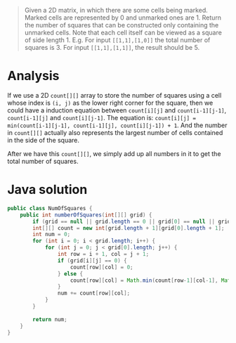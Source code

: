 > Given a 2D matrix, in which there are some cells being marked. Marked cells are represented by 0 and unmarked ones are 1. Return the number of squares that can be constructed only containing the unmarked cells. Note that each cell itself can be viewed as a square of side length 1. 
> E.g. For input `[[1,1],[1,0]]` the total number of squares is 3. For input `[[1,1],[1,1]]`, the result should be 5. 

# Analysis

If we use a 2D `count[][]` array to store the number of squares using a cell whose index is `(i, j)` as the lower right corner for the square, then we could have a induction equation between `count[i][j]` and `count[i-1][j-1]`, `count[i-1][j]` and `count[i][j-1]`. The equation is: `count[i][j] = min(count[i-1][j-1], count[i-1][j], count[i][j-1]) + 1`. And the number in `count[][]` actually also represents the largest number of cells contained in the side of the square. 

After we have this `count[][]`, we simply add up all numbers in it to get the total number of squares.  

# Java solution

```Java
public class NumOfSquares {
	public int numberOfSquares(int[][] grid) {
		if (grid == null || grid.length == 0 || grid[0] == null || grid[0].length == 0) return 0;
		int[][] count = new int[grid.length + 1][grid[0].length + 1];
		int num = 0;
		for (int i = 0; i < grid.length; i++) {
			for (int j = 0; j < grid[0].length; j++) {
				int row = i + 1, col = j + 1;
				if (grid[i][j] == 0) {
					count[row][col] = 0;
				} else {
					count[row][col] = Math.min(count[row-1][col-1], Math.min(count[row-1][col], count[row][col-1])) + 1;
				}
				num += count[row][col];
			}
		}
		
		return num;
	}
}
```
